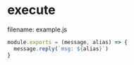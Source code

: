 # execute
filename: example.js
```js
module.exports = (message, alias) => {
  message.reply(`msg: ${alias}`)
}
```